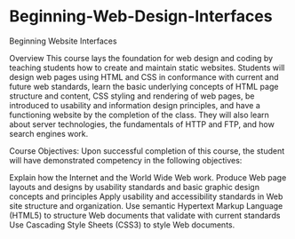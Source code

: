 # Beginning-Web-Design-Interfaces
Beginning Website Interfaces



Overview
This course lays the foundation for web design and coding by teaching students how to create and maintain static websites. Students will design web pages using HTML and CSS in conformance with current and future web standards, learn the basic underlying concepts of HTML page structure and content, CSS styling and rendering of web pages, be introduced to usability and information design principles, and have a functioning website by the completion of the class. They will also learn about server technologies, the fundamentals of HTTP and FTP, and how search engines work.

Course Objectives:
Upon successful completion of this course, the student will have demonstrated competency in the following objectives:

Explain how the Internet and the World Wide Web work.
Produce Web page layouts and designs by usability standards and basic graphic design concepts and principles
Apply usability and accessibility standards in Web site structure and organization.
Use semantic Hypertext Markup Language (HTML5) to structure Web documents that validate with current standards
Use Cascading Style Sheets (CSS3) to style Web documents.
